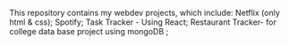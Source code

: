 This repository contains my webdev projects, which include:
Netflix (only html & css);
Spotify;
Task Tracker - Using React;
Restaurant Tracker- for college data base project using mongoDB ;
